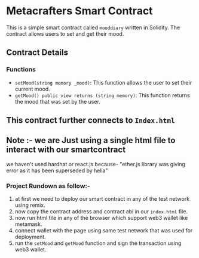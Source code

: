 # Metacrafters Smart Contract

This is a simple smart contract called `mooddiary` written in Solidity. The contract allows users to set and get their mood.

## Contract Details

### Functions

- `setMood(string memory _mood)`: This function allows the user to set their current mood.
- `getMood() public view returns (string memory)`: This function returns the mood that was set by the user.

## This contract further connects to `Index.html` 

## Note :- we are Just using a single html file to interact with our smartcontract
we haven't used hardhat or react.js because- "ether.js library was giving error as it has been superseded by helia"

### Project Rundown as follow:-
1) at first we need to deploy our smart contract in any of the test network using remix.
2) now copy the contract address and contract abi in our `index.html` file.
3) now run html file in any of the browser which support web3 wallet like metamask.
4) connect wallet with the page using same test network that was used for deployment.
5) run the `setMood` and `getMood` function and sign the transaction using web3 wallet.
